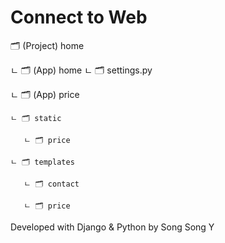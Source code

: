 # Connect to Web

🗂 (Project) home

 ㄴ 🗂 (App) home
    ㄴ 🗂 settings.py
 
 ㄴ 🗂 (App) price
 
    ㄴ 🗂 static
    
       ㄴ 🗂 price
       
    ㄴ 🗂 templates
    
       ㄴ 🗂 contact
       
       ㄴ 🗂 price
 
Developed with Django & Python
by Song Song Y

